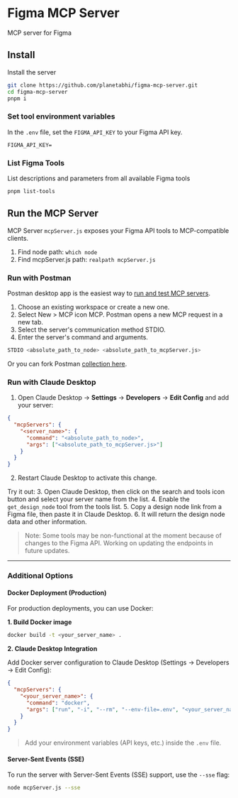 # Figma MCP Server
MCP server for Figma

## Install
Install the server

```sh
git clone https://github.com/planetabhi/figma-mcp-server.git
cd figma-mcp-server
pnpm i
```

### Set tool environment variables
In the `.env` file, set the `FIGMA_API_KEY` to your Figma API key.

```
FIGMA_API_KEY=
```

### List Figma Tools
List descriptions and parameters from all available Figma tools

```sh
pnpm list-tools
```

## Run the MCP Server

MCP Server `mcpServer.js` exposes your Figma API tools to MCP-compatible clients.

1. Find node path: `which node`
2. Find mcpServer.js path: `realpath mcpServer.js`

### Run with Postman

Postman desktop app is the easiest way to [run and test MCP servers](https://learning.postman.com/docs/postman-ai-agent-builder/mcp-requests/overview/).

1. Choose an existing workspace or create a new one.
2. Select New > MCP icon MCP. Postman opens a new MCP request in a new tab.
3. Select the server's communication method STDIO.
4. Enter the server's command and arguments.

```sh
STDIO <absolute_path_to_node> <absolute_path_to_mcpServer.js>
```

Or you can fork Postman [collection here](https://www.postman.com/doitagain/workspace/figma/collection/68369062465421c338809955?action=share&creator=17652550).

### Run with Claude Desktop

1. Open Claude Desktop → **Settings** → **Developers** → **Edit Config** and add your server:

```json
{
  "mcpServers": {
    "<server_name>": {
      "command": "<absolute_path_to_node>",
      "args": ["<absolute_path_to_mcpServer.js>"]
    }
  }
}
```

2. Restart Claude Desktop to activate this change.

Try it out:
3. Open Claude Desktop, then click on the search and tools icon button and select your server name from the list.
4. Enable the `get_design_node` tool from the tools list.
5. Copy a design node link from a Figma file, then paste it in Claude Desktop.
6. It will return the design node data and other information.

> Note: Some tools may be non-functional at the moment because of changes to the Figma API. Working on updating the endpoints in future updates.

---

### Additional Options

#### Docker Deployment (Production)

For production deployments, you can use Docker:

**1. Build Docker image**

```sh
docker build -t <your_server_name> .
```

**2. Claude Desktop Integration**

Add Docker server configuration to Claude Desktop (Settings → Developers → Edit Config):

```json
{
  "mcpServers": {
    "<your_server_name>": {
      "command": "docker",
      "args": ["run", "-i", "--rm", "--env-file=.env", "<your_server_name>"]
    }
  }
}
```

> Add your environment variables (API keys, etc.) inside the `.env` file.

#### Server-Sent Events (SSE)

To run the server with Server-Sent Events (SSE) support, use the `--sse` flag:

```sh
node mcpServer.js --sse
```